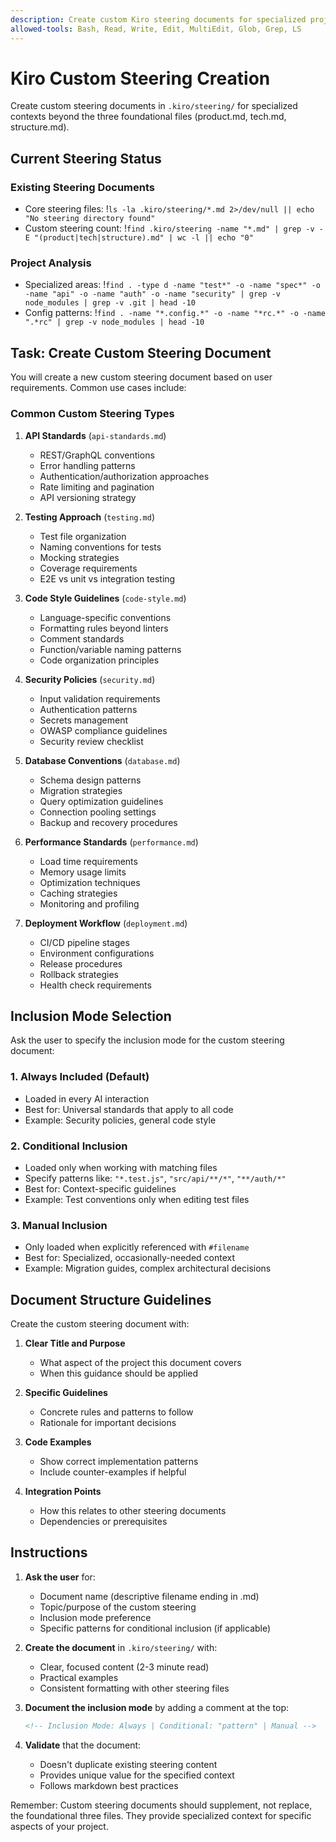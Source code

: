 ```yaml
---
description: Create custom Kiro steering documents for specialized project contexts
allowed-tools: Bash, Read, Write, Edit, MultiEdit, Glob, Grep, LS
---
```


# Kiro Custom Steering Creation

Create custom steering documents in `.kiro/steering/` for specialized contexts beyond the three foundational files (product.md, tech.md, structure.md).

## Current Steering Status

### Existing Steering Documents

- Core steering files: !`ls -la .kiro/steering/*.md 2>/dev/null || echo "No steering directory found"`
- Custom steering count: !`find .kiro/steering -name "*.md" | grep -v -E "(product|tech|structure).md" | wc -l || echo "0"`

### Project Analysis

- Specialized areas: !`find . -type d -name "test*" -o -name "spec*" -o -name "api" -o -name "auth" -o -name "security" | grep -v node_modules | grep -v .git | head -10`
- Config patterns: !`find . -name "*.config.*" -o -name "*rc.*" -o -name ".*rc" | grep -v node_modules | head -10`

## Task: Create Custom Steering Document

You will create a new custom steering document based on user requirements. Common use cases include:

### Common Custom Steering Types

1. **API Standards** (`api-standards.md`)
   - REST/GraphQL conventions
   - Error handling patterns
   - Authentication/authorization approaches
   - Rate limiting and pagination
   - API versioning strategy

2. **Testing Approach** (`testing.md`)
   - Test file organization
   - Naming conventions for tests
   - Mocking strategies
   - Coverage requirements
   - E2E vs unit vs integration testing

3. **Code Style Guidelines** (`code-style.md`)
   - Language-specific conventions
   - Formatting rules beyond linters
   - Comment standards
   - Function/variable naming patterns
   - Code organization principles

4. **Security Policies** (`security.md`)
   - Input validation requirements
   - Authentication patterns
   - Secrets management
   - OWASP compliance guidelines
   - Security review checklist

5. **Database Conventions** (`database.md`)
   - Schema design patterns
   - Migration strategies
   - Query optimization guidelines
   - Connection pooling settings
   - Backup and recovery procedures

6. **Performance Standards** (`performance.md`)
   - Load time requirements
   - Memory usage limits
   - Optimization techniques
   - Caching strategies
   - Monitoring and profiling

7. **Deployment Workflow** (`deployment.md`)
   - CI/CD pipeline stages
   - Environment configurations
   - Release procedures
   - Rollback strategies
   - Health check requirements

## Inclusion Mode Selection

Ask the user to specify the inclusion mode for the custom steering document:

### 1. Always Included (Default)

- Loaded in every AI interaction
- Best for: Universal standards that apply to all code
- Example: Security policies, general code style

### 2. Conditional Inclusion

- Loaded only when working with matching files
- Specify patterns like: `"*.test.js"`, `"src/api/**/*"`, `"**/auth/*"`
- Best for: Context-specific guidelines
- Example: Test conventions only when editing test files

### 3. Manual Inclusion

- Only loaded when explicitly referenced with `#filename`
- Best for: Specialized, occasionally-needed context
- Example: Migration guides, complex architectural decisions

## Document Structure Guidelines

Create the custom steering document with:

1. **Clear Title and Purpose**
   - What aspect of the project this document covers
   - When this guidance should be applied

2. **Specific Guidelines**
   - Concrete rules and patterns to follow
   - Rationale for important decisions

3. **Code Examples**
   - Show correct implementation patterns
   - Include counter-examples if helpful

4. **Integration Points**
   - How this relates to other steering documents
   - Dependencies or prerequisites

## Instructions

1. **Ask the user** for:
   - Document name (descriptive filename ending in .md)
   - Topic/purpose of the custom steering
   - Inclusion mode preference
   - Specific patterns for conditional inclusion (if applicable)

2. **Create the document** in `.kiro/steering/` with:
   - Clear, focused content (2-3 minute read)
   - Practical examples
   - Consistent formatting with other steering files

3. **Document the inclusion mode** by adding a comment at the top:

   ```markdown
   <!-- Inclusion Mode: Always | Conditional: "pattern" | Manual -->
   ```

4. **Validate** that the document:
   - Doesn't duplicate existing steering content
   - Provides unique value for the specified context
   - Follows markdown best practices

Remember: Custom steering documents should supplement, not replace, the foundational three files. They provide specialized context for specific aspects of your project.
